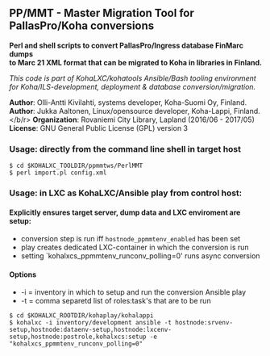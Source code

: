## PP/MMT - Master Migration Tool for PallasPro/Koha conversions

**Perl and shell scripts to convert PallasPro/Ingress database FinMarc dumps**<br/>
**to Marc 21 XML format that can be migrated to Koha in libraries in Finland.**<br/>

_This code is part of KohaLXC/kohatools Ansible/Bash tooling environment  
for Koha/ILS-development, deployment & database conversion/migration._ 

**Author**: Olli-Antti Kivilahti, systems developer, Koha-Suomi Oy, Finland.<br/>
**Author**: Jukka Aaltonen, Linux/opensource developer, Koha-Lappi, Finland.</b/r>
**Organization**: Rovaniemi City Library, Lapland (2016/06 - 2017/05)<br/>
**License**: GNU General Public License (GPL) version 3

### Usage: directly from the command line shell in target host
```
$ cd $KOHALXC_TOOLDIR/ppmmtws/PerlMMT
$ perl import.pl config.xml
```

### Usage: in LXC as KohaLXC/Ansible play from control host:
#### Explicitly ensures target server, dump data and LXC enviroment are setup:
* conversion step is run iff `hostnode_ppmmtenv_enabled` has been set
* play creates dedicated LXC-container in which the conversion is run
* setting `kohalxcs_ppmmtenv_runconv_polling=0' runs async conversion
#### Options
* -i = inventory in which to setup and run the conversion Ansible play
* -t = comma separetd list of roles:task's that are to be run

```
$ cd $KOHALXC_ROOTDIR/kohaplay/kohalappi
$ kohalxc -i inventory/development ansible -t hostnode:srvenv-setup,hostnode:dataenv-setup,hostnode:lxcenv-setup,hostnode:postrole,kohalxcs:setup -e "kohalxcs_ppmmtenv_runconv_polling=0"
```
